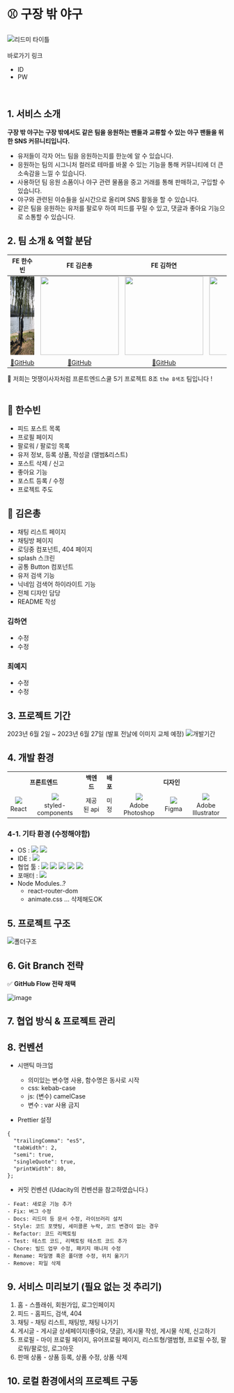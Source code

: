 # ⚾️ 구장 밖 야구

![리드미 타이틀](https://github.com/FRONTENDSCHOOL5/final-08-Off-field-baseball/assets/58187854/16010141-c8b0-43b4-a3a8-e6df819514bb)
<br>
<br>
바로가기 링크
- ID
- PW
<br>

## 1. 서비스 소개

**구장 밖 야구는 구장 밖에서도 같은 팀을 응원하는 팬들과 교류할 수 있는 야구 팬들을 위한 SNS 커뮤니티입니다.**

- 유저들이 각자 어느 팀을 응원하는지를 한눈에 알 수 있습니다.
- 응원하는 팀의 시그니처 컬러로 테마를 바꿀 수 있는 기능을 통해 커뮤니티에 더 큰 소속감을 느낄 수 있습니다.
- 사용하던 팀 응원 소품이나 야구 관련 물품을 중고 거래를 통해 판매하고, 구입할 수 있습니다.
- 야구와 관련된 이슈들을 실시간으로 올리며 SNS 활동을 할 수 있습니다.
- 같은 팀을 응원하는 유저를 팔로우 하여 피드를 꾸릴 수 있고, 댓글과 좋아요 기능으로 소통할 수 있습니다.
  <br>

## 2. 팀 소개 & 역할 분담

|                                                                 FE 한수빈                                                                 |                                                                       FE 김은총                                                                        |                                                             FE 김하연                                                             |                                                              FE 최예지                                                              |
| :---------------------------------------------------------------------------------------------------------------------------------------: | :----------------------------------------------------------------------------------------------------------------------------------------------------------: | :-------------------------------------------------------------------------------------------------------------------------------: | :---------------------------------------------------------------------------------------------------------------------------------: |
| <img src="https://github.com/astinaus/git-test/blob/main/8429F25B-444B-47ED-8D03-9DBCE13828C1_1_201_a.jpeg" width="180px" height="180px"> | <img src="https://github.com/FRONTENDSCHOOL5/final-08-Off-field-baseball/assets/58187854/08b30968-7235-4d4d-b009-c192ab2faa2c" width="180px" height="180px"> | <img src="https://github.com/KimHayeon1/hihi/assets/108985221/34bd89c8-4b1f-4542-8f2c-d4ba55647281" width="180px" height="180px"> | <img src="https://github.com/moojinkl/testRepo/assets/126536476/d54898c8-9d7c-49d1-a94b-6918dcd707f7" width="180px" height="180px"> |
|                                                  [🔗GitHub](https://github.com/astinaus)                                                  |                                                            [🔗GitHub](https://github.com/echo-6)                                                             |                                             [🔗GitHub](https://github.com/KimHayeon1)                                             |                                               [🔗GitHub](https://github.com/moojinkl)                                               |

🦜 저희는 멋쟁이사자처럼 프론트엔드스쿨 5기 프로젝트 8조 `the 8색조` 팀입니다 !
<br>
<br>

## 🐼 한수빈
- 피드 포스트 목록
- 프로필 페이지
- 팔로워 / 팔로잉 목록
- 유저 정보, 등록 상품, 작성글 (앨범&리스트)
- 포스트 삭제 / 신고
- 좋아요 기능
- 포스트 등록 / 수정
- 프로젝트 주도

## 🐢 김은총
- 채팅 리스트 페이지
- 채팅방 페이지
- 로딩중 컴포넌트, 404 페이지
- splash 스크린
- 공통 Button 컴포넌트
- 유저 검색 기능
- 닉네임 검색어 하이라이트 기능
- 전체 디자인 담당
- README 작성

### 김하연
- 수정
- 수정
 
### 최예지
- 수정
- 수정
 
## 3. 프로젝트 기간

2023년 6월 2일 ~ 2023년 6월 27일 (발표 전날에 이미지 교체 예정)
![개발기간](https://github.com/FRONTENDSCHOOL5/final-08-Off-field-baseball/assets/58187854/f3dc04e9-fdf1-4fe6-9748-c146daa3b23d)
<br>

## 4. 개발 환경
<table>
  <tr align = "center">
    <th colspan="2"> 프론트엔드 </th>
    <th> 백엔드 </th>
    <th> 배포 </th>
    <th colspan="3"> 디자인 </th>
  </tr>
  <tr align = "center">
    <td> <img src="https://github.com/echo-6/final-8-Off-field-baseball/assets/58187854/504d9b13-1494-4648-821f-187df12410c9" height="50px"><br>React</td>
    <td> <img src="https://github.com/echo-6/final-8-Off-field-baseball/assets/58187854/85dee32a-eca6-403d-8b0e-521ff2270249" height="50px"><br>styled-components</td>
    <td> 제공된 api </td>
    <td> 미정 </td>
    <td> <img src="https://github.com/echo-6/final-8-Off-field-baseball/assets/58187854/b8470865-2d1a-4e3d-b799-8415dab1a787" height="50px"><br>Adobe Photoshop</td>
    <td> <img src="https://github.com/echo-6/final-8-Off-field-baseball/assets/58187854/2125a01e-7cc3-4106-abdc-014044ed87e9" height="50px"><br>Figma</td>
    <td> <img src="https://i.namu.wiki/i/NGpXZfh1nhfo8DCNUydodk5az5YbbCMKs-7ugVuSF-p1gxjnycbN4okab4kVeDiJetcbQ_vipVynVqA7hItbgv__a_Q4cipAtbboSRwCQOuPF1vztDKZkMNCVXDBPLebJOAQIk-COQGK2nHtCyNQqw.svg" height="50px"><br>Adobe Illustrator</td>
  </tr>
</table>

### 4-1. 기타 환경 (수정해야함)
- OS : <img src="https://img.shields.io/badge/windows-0078D6?style=flat&logo=windows&logoColor=white"/> <img src="https://img.shields.io/badge/macos-000000?style=flat&logo=macos&logoColor=white"/>
- IDE : <img src="https://img.shields.io/badge/visualstudiocode-007ACC?style=flat&logo=visualstudiocode&logoColor=white"/>
- 협업 툴 : <img src="https://img.shields.io/badge/git-F05032?style=flat&logo=git&logoColor=white"/> <img src="https://img.shields.io/badge/github-181717?style=flat&logo=github&logoColor=white"/> <img src="https://img.shields.io/badge/notion-000000?style=flat&logo=notion&logoColor=white"/> <img src="https://img.shields.io/badge/figma-F24E1E?style=flat&logo=figma&logoColor=white"/> <img src="https://img.shields.io/badge/discord-5865F2?style=flat&logo=discord&logoColor=white"/>
- 포매터 : <img src="https://img.shields.io/badge/prettier-F7B93E?style=flat&logo=prettier&logoColor=white"/>
- Node Modules..?
  - react-router-dom
  - animate.css ... 삭제해도OK


## 5. 프로젝트 구조

![폴더구조](https://github.com/FRONTENDSCHOOL5/final-08-Off-field-baseball/assets/58187854/8a841dbb-63f4-471b-9924-d17f5c3ba2f2)
<br>

## 6. Git Branch 전략

✅ **GitHub Flow 전략 채택**

![image](https://github.com/FRONTENDSCHOOL5/final-08-Off-field-baseball/assets/58187854/b3d595ae-bb6d-476d-8e59-a09e3f686b66)
<br>

## 7. 협업 방식 & 프로젝트 관리

## 8. 컨벤션
- 시맨틱 마크업
    - 의미있는 변수명 사용, 함수명은 동사로 시작
    - css: kebab-case
    - js: (변수) camelCase
    - 변수 : var 사용 금지

- Prettier 설정
```
{
  "trailingComma": "es5", 
  "tabWidth": 2,
  "semi": true, 
  "singleQuote": true, 
  "printWidth": 80, 
};
```
- 커밋 컨벤션 (Udacity의 컨벤션을 참고하였습니다.)
```
- Feat: 새로운 기능 추가
- Fix: 버그 수정
- Docs: 리드미 등 문서 수정, 라이브러리 설치
- Style: 코드 포맷팅, 세미콜론 누락, 코드 변경이 없는 경우
- Refactor: 코드 리팩토링
- Test: 테스트 코드, 리팩토링 테스트 코드 추가
- Chore: 빌드 업무 수정, 패키지 매니저 수정
- Rename: 파일명 혹은 폴더명 수정, 위치 옮기기
- Remove: 파일 삭제
```
## 9. 서비스 미리보기 (필요 없는 것 추리기)
1) 홈 - 스플래쉬, 회원가입, 로그인페이지
2) 피드 - 홈피드, 검색, 404
3) 채팅 - 채팅 리스트, 채팅방, 채팅 나가기
4) 게시글 - 게시글 상세페이지(좋아요, 댓글), 게시물 작성, 게시물 삭제, 신고하기
5) 프로필 - 마이 프로필 페이지, 유어프로필 페이지, 리스트형/앨범형, 프로필 수정, 팔로워/팔로잉, 로그아웃
6) 판매 상품 - 상품 등록, 상품 수정, 상품 삭제
## 10. 로컬 환경에서의 프로젝트 구동
